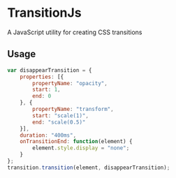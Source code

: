 # TransitionJs
A JavaScript utility for creating CSS transitions

## Usage

```JavaScript
var disappearTransition = {
    properties: [{
        propertyName: "opacity",
        start: 1,
        end: 0
    }, {
        propertyName: "transform",
        start: "scale(1)",
        end: "scale(0.5)"
    }],
    duration: "400ms",
    onTransitionEnd: function(element) {
        element.style.display = "none";
    }
};
transition.transition(element, disappearTransition);
```
